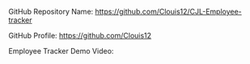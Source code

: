 GitHub Repository Name: https://github.com/Clouis12/CJL-Employee-tracker

GitHub Profile: https://github.com/Clouis12

Employee Tracker Demo Video: 

